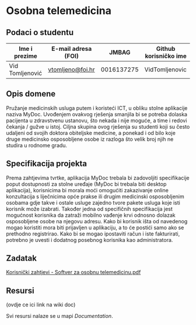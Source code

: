 # Osobna telemedicina

## Podaci o studentu

Ime i prezime | E-mail adresa (FOI) | JMBAG | Github korisničko ime
------------  | ------------------- | ----- | ---------------------
Vid Tomljenović | vtomljeno@foi.hr | 0016137275 | VidTomljenovic


## Opis domene
Pružanje medicinskih usluga putem i koristeći ICT, u obliku stolne aplikacije naziva MyDoc. Uvođenjem ovakvog rješenja smanjila bi se potreba dolaska pacijenta u zdravstvenu ustanovu, što nekada i nije moguće, a time i redovi čekanja / gužve u istoj. Ciljna skupina ovog rješenja su studenti koji su često udaljeni od svojih doktora obiteljske medicine, a ponekad i od bilo koje druge medicinsko osposobljene osobe iz razloga što velik broj njih ne studira u rodnome gradu.  

## Specifikacija projekta
Prema zahtjevima tvrtke, aplikacija MyDoc trebala bi zadovoljiti specifikacije poput dostupnosti za stolne uređaje (MyDoc bi trebala biti desktop aplikacija), korisnicima bi morala moći omogućiti zakazivanje online konzultacija s liječnicima opće prakse ili drugim medicinski osposobljenim osobama gdje takve i ostale usluge zajedno tvore pakete usluga koje isti korisnik može izabrati. Također jedna od specifičnih specifikacija jest mogućnost korisnika da zatraži mobilno vađenje krvi odnosno dolazak osposobljene osobe na njegovu adresu. 
Kako bi korisnik išta od navedenog mogao koristiti mora biti prijavljen u aplikaciju, a to će postići samo ako se prethodno registrirao. Kako bi se mogao ipostaviti račun i iste fakturirati, potrebno je uvesti i dodatnog posebnog korisnika kao administratora.

## Zadatak
[Korisnički zahtjevi - Softver za osobnu telemedicinu.pdf](https://github.com/foivz/pi2024-zadace-VidTomljenovic/blob/master/Korisni%C4%8Dki%20zahtjevi%20-%20Softver%20za%20osobnu%20telemedicinu.pdf)

## Resursi
(ovdje ce ici link na wiki doc)

Svi resursi nalaze se u mapi _Documentation_.
